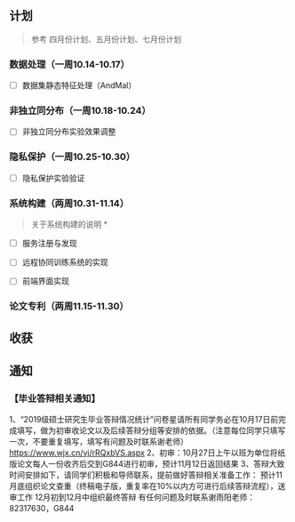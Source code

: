 ## 计划

> 参考
> 四月份计划、五月份计划、七月份计划


### 数据处理（一周10.14-10.17）

* [ ] 数据集静态特征处理（AndMal）


### 非独立同分布（一周10.18-10.24）
* [ ] 非独立同分布实验效果调整

### 隐私保护（一周10.25-10.30）

* [ ] 隐私保护实验验证

### 系统构建（两周10.31-11.14）

> 关于系统构建的说明
> * 

* [ ] 服务注册与发现
* [ ] 远程协同训练系统的实现
* [ ] 前端界面实现


### 论文专利（两周11.15-11.30）

## 收获








## 通知

### 【毕业答辩相关通知】
1、“2019级硕士研究生毕业答辩情况统计”问卷星请所有同学务必在10月17日前完成填写，做为初审收论文以及后续答辩分组等安排的依据。（注意每位同学只填写一次，不要重复填写，填写有问题及时联系谢老师）
https://www.wjx.cn/vj/rRQxbVS.aspx
2、初审：10月27日上午以班为单位将纸版论文每人一份收齐后交到G844进行初审，预计11月12日返回结果
3、答辩大致时间安排如下，请同学们积极和导师联系，提前做好答辩相关准备工作：
预计11月底组织论文查重（终稿电子版，重复率在10%以内方可进行后续答辩流程），送审工作
12月初到12月中组织最终答辩
有任何问题及时联系谢雨阳老师：82317630，G844

    